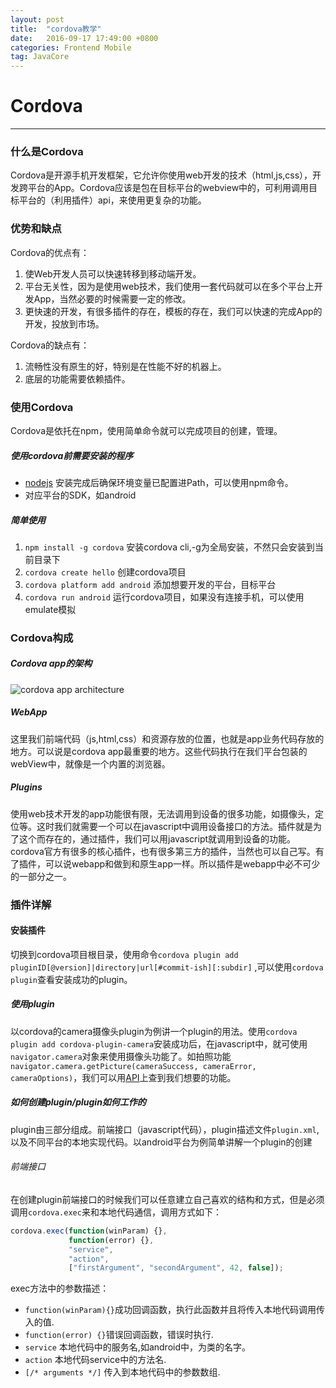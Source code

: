 ```yaml
---
layout: post
title:  "cordova教学"
date:   2016-09-17 17:49:00 +0800
categories: Frontend Mobile
tag: JavaCore
---
```



# Cordova
---
### 什么是Cordova
Cordova是开源手机开发框架，它允许你使用web开发的技术（html,js,css），开发跨平台的App。Cordova应该是包在目标平台的webview中的，可利用调用目标平台的（利用插件）api，来使用更复杂的功能。

### 优势和缺点
Cordova的优点有：
1. 使Web开发人员可以快速转移到移动端开发。
2. 平台无关性，因为是使用web技术，我们使用一套代码就可以在多个平台上开发App，当然必要的时候需要一定的修改。
3. 更快速的开发，有很多插件的存在，模板的存在，我们可以快速的完成App的开发，投放到市场。

Cordova的缺点有：
1. 流畅性没有原生的好，特别是在性能不好的机器上。
2. 底层的功能需要依赖插件。

### 使用Cordova
Cordova是依托在npm，使用简单命令就可以完成项目的创建，管理。

##### 使用cordova前需要安装的程序
* [nodejs](https://nodejs.org) 安装完成后确保环境变量已配置进Path，可以使用npm命令。
* 对应平台的SDK，如android

##### 简单使用
1. `npm install -g cordova` 安装cordova cli,-g为全局安装，不然只会安装到当前目录下
2. `cordova create hello` 创建cordova项目
3. `cordova platform add android` 添加想要开发的平台，目标平台
3. `cordova run android` 运行cordova项目，如果没有连接手机，可以使用emulate模拟



### Cordova构成

##### Cordova app的架构
![cordova app architecture](http://e.hiphotos.baidu.com/image/pic/item/9f2f070828381f302de9f632a1014c086f06f0bd.jpg)

##### WebApp 
这里我们前端代码（js,html,css）和资源存放的位置，也就是app业务代码存放的地方。可以说是cordova app最重要的地方。这些代码执行在我们平台包装的webView中，就像是一个内置的浏览器。

##### Plugins
使用web技术开发的app功能很有限，无法调用到设备的很多功能，如摄像头，定位等。这时我们就需要一个可以在javascript中调用设备接口的方法。插件就是为了这个而存在的，通过插件，我们可以用javascript就调用到设备的功能。cordova官方有很多的核心插件，也有很多第三方的插件，当然也可以自己写。有了插件，可以说webapp和做到和原生app一样。所以插件是webapp中必不可少的一部分之一。

### 插件详解

#### 安装插件
切换到cordova项目根目录，使用命令`cordova plugin add pluginID[@version]|directory|url[#commit-ish][:subdir]` ,可以使用`cordova plugin`查看安装成功的plugin。

##### 使用plugin
以cordova的camera摄像头plugin为例讲一个plugin的用法。使用`cordova plugin add cordova-plugin-camera`安装成功后，在javascript中，就可使用`navigator.camera`对象来使用摄像头功能了。如拍照功能`navigator.camera.getPicture(cameraSuccess, cameraError, cameraOptions)`，我们可以用[API](https://cordova.apache.org/docs/en/latest/reference/cordova-plugin-camera/index.html)上查到我们想要的功能。

##### 如何创建plugin/plugin如何工作的
plugin由三部分组成。前端接口（javascript代码），plugin描述文件`plugin.xml`,以及不同平台的本地实现代码。以android平台为例简单讲解一个plugin的创建
###### 前端接口
在创建plugin前端接口的时候我们可以任意建立自己喜欢的结构和方式，但是必须调用`cordova.exec`来和本地代码通信，调用方式如下：
```javascript
cordova.exec(function(winParam) {},
             function(error) {},
             "service",
             "action",
             ["firstArgument", "secondArgument", 42, false]);
```
exec方法中的参数描述：
* `function(winParam){}`成功回调函数，执行此函数并且将传入本地代码调用传入的值.
* `function(error) {}`错误回调函数，错误时执行.
* `service` 本地代码中的服务名,如android中，为类的名字。
* `action` 本地代码service中的方法名.
* `[/* arguments */]` 传入到本地代码中的参数数组.

